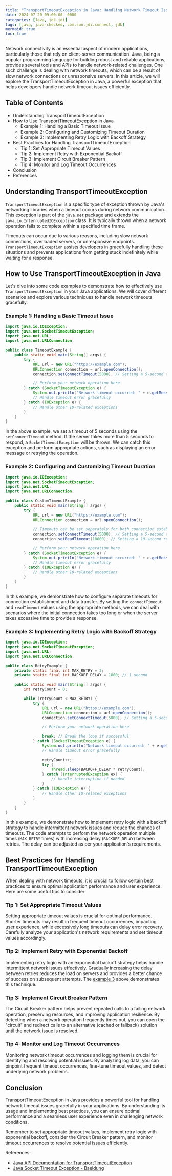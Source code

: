```yaml
---
title: "TransportTimeoutException in Java: Handling Network Timeout Issues in Your Applications"
date: 2024-07-20 09:00:00 -0000
categories: [Java, jdk.jdi]
tags: [java, java-checked, com.sun.jdi.connect, jdk]
mermaid: true
toc: true
---
```



Network connectivity is an essential aspect of modern applications, particularly those that rely on client-server communication. Java, being a popular programming language for building robust and reliable applications, provides several tools and APIs to handle network-related challenges. One such challenge is dealing with network timeouts, which can be a result of slow network connections or unresponsive servers. In this article, we will explore the TransportTimeoutException in Java, a powerful exception that helps developers handle network timeout issues efficiently.

## Table of Contents
- Understanding TransportTimeoutException
- How to Use TransportTimeoutException in Java
  - Example 1: Handling a Basic Timeout Issue
  - Example 2: Configuring and Customizing Timeout Duration
  - Example 3: Implementing Retry Logic with Backoff Strategy
- Best Practices for Handling TransportTimeoutException
  - Tip 1: Set Appropriate Timeout Values
  - Tip 2: Implement Retry with Exponential Backoff
  - Tip 3: Implement Circuit Breaker Pattern
  - Tip 4: Monitor and Log Timeout Occurrences
- Conclusion
- References

## Understanding TransportTimeoutException

`TransportTimeoutException` is a specific type of exception thrown by Java's networking libraries when a timeout occurs during network communication. This exception is part of the `java.net` package and extends the `java.io.InterruptedIOException` class. It is typically thrown when a network operation fails to complete within a specified time frame.

Timeouts can occur due to various reasons, including slow network connections, overloaded servers, or unresponsive endpoints. `TransportTimeoutException` assists developers in gracefully handling these situations and prevents applications from getting stuck indefinitely while waiting for a response.

## How to Use TransportTimeoutException in Java

Let's dive into some code examples to demonstrate how to effectively use `TransportTimeoutException` in your Java applications. We will cover different scenarios and explore various techniques to handle network timeouts gracefully.

### Example 1: Handling a Basic Timeout Issue

```java
import java.io.IOException;
import java.net.SocketTimeoutException;
import java.net.URL;
import java.net.URLConnection;

public class TimeoutExample {
    public static void main(String[] args) {
        try {
            URL url = new URL("https://example.com");
            URLConnection connection = url.openConnection();
            connection.setConnectTimeout(5000); // Setting a 5-second timeout

            // Perform your network operation here
        } catch (SocketTimeoutException e) {
            System.out.println("Network timeout occurred: " + e.getMessage());
            // Handle timeout error gracefully
        } catch (IOException e) {
            // Handle other IO-related exceptions
        }
    }
}
```

In the above example, we set a timeout of 5 seconds using the `setConnectTimeout` method. If the server takes more than 5 seconds to respond, a `SocketTimeoutException` will be thrown. We can catch this exception and perform appropriate actions, such as displaying an error message or retrying the operation.

### Example 2: Configuring and Customizing Timeout Duration

```java
import java.io.IOException;
import java.net.SocketTimeoutException;
import java.net.URL;
import java.net.URLConnection;

public class CustomTimeoutExample {
    public static void main(String[] args) {
        try {
            URL url = new URL("https://example.com");
            URLConnection connection = url.openConnection();
            
            // Timeouts can be set separately for both connection establishment and data transfer
            connection.setConnectTimeout(5000); // Setting a 5-second connect timeout
            connection.setReadTimeout(10000); // Setting a 10-second read timeout

            // Perform your network operation here
        } catch (SocketTimeoutException e) {
            System.out.println("Network timeout occurred: " + e.getMessage());
            // Handle timeout error gracefully
        } catch (IOException e) {
            // Handle other IO-related exceptions
        }
    }
}
```

In this example, we demonstrate how to configure separate timeouts for connection establishment and data transfer. By setting the `connectTimeout` and `readTimeout` values using the appropriate methods, we can deal with scenarios where the initial connection takes too long or when the server takes excessive time to provide a response.

### Example 3: Implementing Retry Logic with Backoff Strategy

```java
import java.io.IOException;
import java.net.SocketTimeoutException;
import java.net.URL;
import java.net.URLConnection;

public class RetryExample {
    private static final int MAX_RETRY = 3;
    private static final int BACKOFF_DELAY = 1000; // 1 second

    public static void main(String[] args) {
        int retryCount = 0;

        while (retryCount < MAX_RETRY) {
            try {
                URL url = new URL("https://example.com");
                URLConnection connection = url.openConnection();
                connection.setConnectTimeout(5000); // Setting a 5-second timeout

                // Perform your network operation here

                break; // Break the loop if successful
            } catch (SocketTimeoutException e) {
                System.out.println("Network timeout occurred: " + e.getMessage());
                // Handle timeout error gracefully

                retryCount++;
                try {
                    Thread.sleep(BACKOFF_DELAY * retryCount);
                } catch (InterruptedException ex) {
                    // Handle interruption if needed
                }
            } catch (IOException e) {
                // Handle other IO-related exceptions
            }
        }
    }
}
```

In this example, we demonstrate how to implement retry logic with a backoff strategy to handle intermittent network issues and reduce the chances of timeouts. The code attempts to perform the network operation multiple times (`MAX_RETRY` times) with increasing delay (`BACKOFF_DELAY`) between retries. The delay can be adjusted as per your application's requirements.

## Best Practices for Handling TransportTimeoutException

When dealing with network timeouts, it is crucial to follow certain best practices to ensure optimal application performance and user experience. Here are some useful tips to consider:

### Tip 1: Set Appropriate Timeout Values

Setting appropriate timeout values is crucial for optimal performance. Shorter timeouts may result in frequent timeout occurrences, impacting user experience, while excessively long timeouts can delay error recovery. Carefully analyze your application's network requirements and set timeout values accordingly.

### Tip 2: Implement Retry with Exponential Backoff

Implementing retry logic with an exponential backoff strategy helps handle intermittent network issues effectively. Gradually increasing the delay between retries reduces the load on servers and provides a better chance of success on subsequent attempts. The [example 3](#example-3-implementing-retry-logic-with-backoff-strategy) above demonstrates this technique.

### Tip 3: Implement Circuit Breaker Pattern

The Circuit Breaker pattern helps prevent repeated calls to a failing network operation, preserving resources, and improving application resilience. By detecting when a network operation frequently times out, you can open the "circuit" and redirect calls to an alternative (cached or fallback) solution until the network issue is resolved.

### Tip 4: Monitor and Log Timeout Occurrences

Monitoring network timeout occurrences and logging them is crucial for identifying and resolving potential issues. By analyzing log data, you can pinpoint frequent timeout occurrences, fine-tune timeout values, and detect underlying network problems.

## Conclusion

TransportTimeoutException in Java provides a powerful tool for handling network timeout issues gracefully in your applications. By understanding its usage and implementing best practices, you can ensure optimal performance and a seamless user experience even in challenging network conditions.

Remember to set appropriate timeout values, implement retry logic with exponential backoff, consider the Circuit Breaker pattern, and monitor timeout occurrences to resolve potential issues efficiently.

References:
- [Java API Documentation for TransportTimeoutException](https://docs.oracle.com/en/java/javase/11/docs/api/java.base/java/net/http/TransportTimeoutException.html)
- [Java Socket Timeout Exception - Baeldung](https://www.baeldung.com/java-socket-timeout-exceptions)